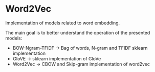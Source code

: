# Word2Vec
Implementation of models related to word embedding. 

The main goal is to better understand the operation of the presented models: 
  - BOW-Ngram-TFIDF -> Bag of words, N-gram and TFIDF sklearn implementation
  - GloVE -> sklearn implementation of GloVe
  - Word2Vec -> CBOW and Skip-gram implementation of word2vec

